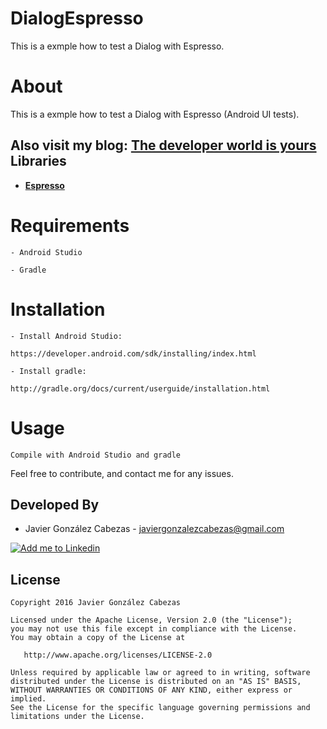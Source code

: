 # DialogEspresso
This is a exmple how to test a Dialog with Espresso.

# About
  This is a exmple how to test a Dialog with Espresso (Android UI tests).
  
  Also visit my blog: **[The developer world is yours](http://thedeveloperworldisyours.com/)**
  Libraries
---------

 * **[Espresso](https://google.github.io/android-testing-support-library/docs/espresso/index.html)**
 

# Requirements

    - Android Studio

    - Gradle


# Installation

    - Install Android Studio:

    https://developer.android.com/sdk/installing/index.html

    - Install gradle:

    http://gradle.org/docs/current/userguide/installation.html

# Usage
    Compile with Android Studio and gradle


Feel free to contribute, and contact me for any issues.

Developed By
------------
* Javier González Cabezas - <javiergonzalezcabezas@gmail.com>

<a href="https://es.linkedin.com/in/javier-gonz%C3%A1lez-cabezas-8b4b2231">
  <img alt="Add me to Linkedin" src="https://github.com/JorgeCastilloPrz/EasyMVP/blob/master/art/linkedin.png" />
</a>

License
-------

    Copyright 2016 Javier González Cabezas

    Licensed under the Apache License, Version 2.0 (the "License");
    you may not use this file except in compliance with the License.
    You may obtain a copy of the License at

       http://www.apache.org/licenses/LICENSE-2.0

    Unless required by applicable law or agreed to in writing, software
    distributed under the License is distributed on an "AS IS" BASIS,
    WITHOUT WARRANTIES OR CONDITIONS OF ANY KIND, either express or implied.
    See the License for the specific language governing permissions and
    limitations under the License.
